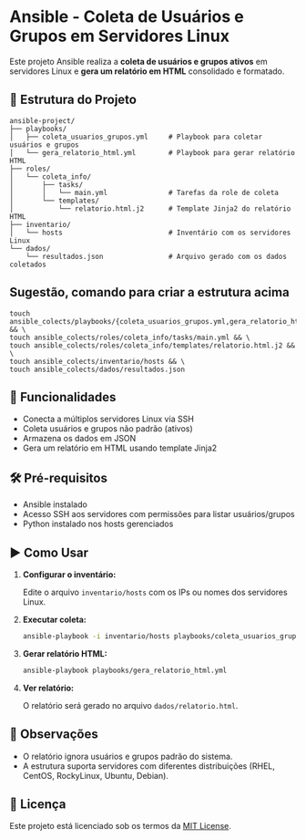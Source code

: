 # Ansible - Coleta de Usuários e Grupos em Servidores Linux

Este projeto Ansible realiza a **coleta de usuários e grupos ativos** em servidores Linux e **gera um relatório em HTML** consolidado e formatado.

## 📁 Estrutura do Projeto

```
ansible-project/
├── playbooks/
│   ├── coleta_usuarios_grupos.yml     # Playbook para coletar usuários e grupos
│   └── gera_relatorio_html.yml        # Playbook para gerar relatório HTML
├── roles/
│   └── coleta_info/
│       ├── tasks/
│       │   └── main.yml               # Tarefas da role de coleta
│       └── templates/
│           └── relatorio.html.j2      # Template Jinja2 do relatório HTML
├── inventario/
│   └── hosts                          # Inventário com os servidores Linux
└── dados/
    └── resultados.json                # Arquivo gerado com os dados coletados
```

## Sugestão, comando para criar a estrutura acima
```mkdir -p ansible_colects/{playbooks,roles/coleta_info/{tasks,templates},inventario,dados} && \
touch ansible_colects/playbooks/{coleta_usuarios_grupos.yml,gera_relatorio_html.yml} && \
touch ansible_colects/roles/coleta_info/tasks/main.yml && \
touch ansible_colects/roles/coleta_info/templates/relatorio.html.j2 && \
touch ansible_colects/inventario/hosts && \
touch ansible_colects/dados/resultados.json
```

## 🚀 Funcionalidades

- Conecta a múltiplos servidores Linux via SSH
- Coleta usuários e grupos não padrão (ativos)
- Armazena os dados em JSON
- Gera um relatório em HTML usando template Jinja2

## 🛠️ Pré-requisitos

- Ansible instalado
- Acesso SSH aos servidores com permissões para listar usuários/grupos
- Python instalado nos hosts gerenciados

## ▶️ Como Usar

1. **Configurar o inventário:**

   Edite o arquivo `inventario/hosts` com os IPs ou nomes dos servidores Linux.

2. **Executar coleta:**

   ```bash
   ansible-playbook -i inventario/hosts playbooks/coleta_usuarios_grupos.yml
   ```

3. **Gerar relatório HTML:**

   ```bash
   ansible-playbook playbooks/gera_relatorio_html.yml
   ```

4. **Ver relatório:**

   O relatório será gerado no arquivo `dados/relatorio.html`.

## 📌 Observações

- O relatório ignora usuários e grupos padrão do sistema.
- A estrutura suporta servidores com diferentes distribuições (RHEL, CentOS, RockyLinux, Ubuntu, Debian).

## 📄 Licença

Este projeto está licenciado sob os termos da [MIT License](LICENSE).

